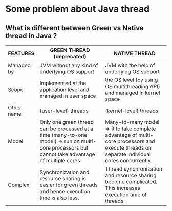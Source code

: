 # Some problem about Java thread

## What is different between Green vs Native thread in Java ?


| FEATURES   | GREEN THREAD (deprecated)                                                                                                                        | NATIVE THREAD                                                                                                                               |
|------------|--------------------------------------------------------------------------------------------------------------------------------------------------|---------------------------------------------------------------------------------------------------------------------------------------------|
| Managed by | JVM without any kind of underlying OS support                                                                                                    | JVM with the help of underlying OS support                                                                                                  |
| Scope      | Implemented at the application level and managed in user space                                                                                   | the OS level (by using OS multithreading API) and managed in kernel space                                                                   |
| Other name | (user-level) threads                                                                                                                             | (kernel-level) threads                                                                                                                      |
| Model      | Only one green thread can be processed at a time (many-to-one model) => run on multi-core processors but cannot take advantage of multiple cores | Many-to-many model => it to take complete advantage of multi-core processors and execute threads on separate individual cores concurrently. |
| Complex    | Synchronization and resource sharing is easier for green threads and hence execution time is also less.                                          | Thread synchronization and resource sharing become complicated. This increases execution time of threads.                                   |
